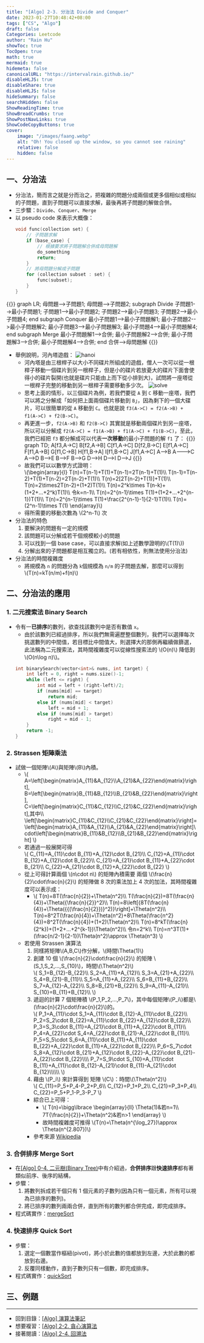 ```yaml
---
title: "[Algo] 2-3. 分治法 Divide and Conquer"
date: 2023-01-27T10:48:42+08:00
tags: ["CS", "Algo"]
draft: false
Categories: Leetcode
author: "Rain Hu"
showToc: true
TocOpen: true
math: true
mermaid: true
hidemeta: false
canonicalURL: "https://intervalrain.github.io/"
disableHLJS: true
disableShare: true
disableHLJS: false
hideSummary: false
searchHidden: false
ShowReadingTime: true
ShowBreadCrumbs: true
ShowPostNavLinks: true
ShowCodeCopyButtons: true
cover:
    image: "/images/faang.webp"
    alt: "Oh! You closed up the window, so you cannot see raining"
    relative: false
    hidden: false
---
```

## 一、分治法

+ 分治法，簡而言之就是分而治之，把複雜的問題分成兩個或更多個相似或相似的子問題，直到子問題可以直接求解，最後再將子問題的解做合併。
+ 三步驟：`Divide`、`Conquer`、`Merge`
+ 以 pseudo code 來表示大概像：
    ```C++
    void func(collection set) {
        // 子問題求解
        if (base_case) {
            // 根據要求將子問題解合併成母問題解
            do_something
            return;
        }
        // 將母問題分解成子問題
        for (collection subset : set) {
            func(subset);
        }
    }
    ```

{{<mermaid>}}
graph LR;
    母問題-->子問題1;
    母問題-->子問題2;
    subgraph Divide
    子問題1-->最小子問題1;
    子問題1-->最小子問題2;
    子問題2-->最小子問題3;
    子問題2-->最小子問題4;
    end
    subgraph Conquer
    最小子問題1-->最小子問題解1;
    最小子問題2-->最小子問題解2;
    最小子問題3-->最小子問題解3;
    最小子問題4-->最小子問題解4;
    end
    subgraph Merge
    最小子問題解1-->合併;
    最小子問題解2-->合併;
    最小子問題解3-->合併;
    最小子問題解4-->合併;
    end
    合併-->母問題解
{{</mermaid>}}
+ 舉例說明，河內塔遊戲：
![hanoi](https://pic3.zhimg.com/v2-62f8246d7a1c955f1b7206171cca14ce_r.jpg)
    + 河內塔是由三根桿子以大小不同碟片所組成的遊戲，僧人一次可以從一根桿子移動一個碟片到另一根桿子，但是小的碟片若放憂大的碟片下面會使得小的碟片裂開(也就是碟片只能由上而下從小排到大)，試問將一座塔從一根桿子完整的移動到另一根桿子需要移動多少次。
    ![solve](http://notepad.yehyeh.net/Content/DS/CH02/img/TowerOfHanoiStep.png)
    + 思考上面的情形，以三個碟片為例，若我們要從 `A` 到 `C` 移動一座塔，我們可以將之分解成「如何把上面兩個碟片移動到 `B`」，因為剩下的一個大碟片，可以很簡單的從 `A` 移動到 `C`。也就是說 `f3(A->C) = f2(A->B) + f1(A->C) + f2(B->C)`。
    + 再更進一步，`f2(A->B)` 和 `f2(B->C)` 其實就是移動兩個碟片到另一座塔，所以可以分解成 `f2(A->C) = f1(A->B) + f1(A->C) + f1(B->C)`，至此，我們已經把 `f3` 都分解成可以代表**一次移動**的最小子問題的解 `f1` 了：
    {{<mermaid>}}
    graph TD;
    A[f3,A->C]
    B[f2,A->B]
    C[f1,A->C]
    D[f2,B->C]
    E[f1,A->C]
    F[f1,A->B]
    G[f1,C->B]
    H[f1,B->A]
    I[f1,B->C]
    J[f1,A->C]
        A-->B
        A--->C
        A-->D
        B-->E
        B-->F
        B-->G
        D-->H
        D-->I
        D-->J
    {{</mermaid>}}
    + 故我們可以以數學方式證明：  
    \\(\begin{array}{l}
        T(n)=T(n-1)+T(1)+T(n-1)=2T(n-1)+T(1)\\\\
        T(n-1)=T(n-2)+T(1)+T(n-2)=2T(n-2)+T(1)\\\\
        T(n)=2[2T(n-2)+T(1)]+T(1)\\\\
        T(n)=2\times2T(n-2)+(1+2)T(1)\\\\
        T(n)=2^k\times T(n-k)+(1+2+...+2^k)T(1)\\\\
        令k=n-1\\\\
        T(n)=2^{n-1}\times T(1)+(1+2+...+2^{n-1})T(1)\\\\
        T(n)=2^{n-1}\times T(1)+\frac{2^{n-1}-1}{2-1}T(1)\\\\
        T(n)=(2^n-1)\times T(1)
    \end{array}\\)
    + 得所需要的移動次數為 \\(2^n-1\\) 次
+ 分治法的特色
    1. 要解決的問題有一定的規模
    2. 該問題可以分解成若干個規模較小的問題
    3. 可以找到一個 base case，可以直接求解(如上述數學證明的\\(T(1)\\))
    4. 分解出來的子問題都是相互獨立的。(若有相依性，則無法使用分治法)
+ 分治法的時間複雜度  
    + 將規模為 `n` 的問題分為 `k`個規模為 `n/m` 的子問題去解，那麼可以得到  
    \\(T(n)=kT(n/m)+f(n)\\)
## 二、分治法的應用
### 1. 二元搜索法 Binary Search
+ 令有一**已排序**的數列，欲查找該數列中是否有數值 `x`。
    + 由於該數列已經過排序，所以我們無需遍歷整個數列，我們可以選擇每次挑選數列的中間值，若目標比中間值大，則選擇大的那側再繼續做篩選，此法稱為二元搜索法，其時間複雜度可以從線性搜索法的 \\(O(n)\\) 降低到 \\(O(n\log n)\\)。
    ```C++
    int binarySearch(vector<int>& nums, int target) {
        int left = 0, right = nums.size()-1;
        while (left <= right) {
            int mid = left + (right-left)/2;
            if (nums[mid] == target)
                return mid;
            else if (nums[mid] < target) 
                left = mid + 1;
            else if (nums[mid] > target)
                right = mid - 1;
        }
        return -1;
    }
    ```
### 2. Strassen 矩陣乘法
+ 試做一個矩陣\\(A\\)與矩陣\\(B\\)內積。
    + \\(
        A=\left[\begin{matrix}A_{11}&A_{12}\\\\A_{21}&A_{22}\end{matrix}\right],
        B=\left[\begin{matrix}B_{11}&B_{12}\\\\B_{21}&B_{22}\end{matrix}\right],
        C=\left[\begin{matrix}C_{11}&C_{12}\\\\C_{21}&C_{22}\end{matrix}\right],其中\\\\
        \left[\begin{matrix}C_{11}&C_{12}\\\\C_{21}&C_{22}\end{matrix}\right]=\left[\begin{matrix}A_{11}&A_{12}\\\\A_{21}&A_{22}\end{matrix}\right]\cdot\left[\begin{matrix}B_{11}&B_{12}\\\\B_{21}&B_{22}\end{matrix}\right]
    \\)
    + 若通過一般展開可得  
    \\(
        C_{11}=A_{11}\cdot B_{11}+A_{12}\cdot B_{21}\\\\
        C_{12}=A_{11}\cdot B_{12}+A_{12}\cdot B_{22}\\\\
        C_{21}=A_{21}\cdot B_{11}+A_{22}\cdot B_{21}\\\\
        C_{22}=A_{21}\cdot B_{12}+A_{22}\cdot B_{22}
    \\)
    + 從上可得計算兩個 \\(n\cdot n\\) 的矩陣內積需要 兩個 \\(\frac{n}{2}\cdot\frac{n}{2}\\) 的矩陣做 8 次的乘法加上 4 次的加法，其時間複雜度可以表示成：  
        + \\(
            T(n)=8T(\frac{n}{2})+\Theta(n^2)\\\\
            T(\frac{n}{2})=8T(\frac{n}{4})+\Theta({\frac{n}{2}}^2)\\\\
            T(n)=8\left[{8T(\frac{n}{4})+\Theta({{(\frac{n}{2}})}^2)}\right]+\Theta(n^2)\\\\
            T(n)=8^2T(\frac{n}{4})+\Theta(n^2)+8\Theta(\frac{n^2}{4})=8^2T(\frac{n}{4})+(1+2)\Theta(n^2)\\\\
            T(n)=8^kT(\frac{n}{2^k})+(1+2+...+2^{k-1})\Theta(n^2)\\\\
            令n=2^k\\\\
            T(n)=n^3T(1)+(\frac{n/2-1}{2-1})\Theta(n^2)\approx \Theta(n^3)
        \\)
    + 若使用 Strassen 演算法
        1. 同樣將矩陣\\(A,B,C\\)作分解，\\(時間\Theta(1)\\)
        2. 創建 10 個 \\(\frac{n}{2}\cdot\frac{n}{2}\\) 的矩陣 \\(S_1,S_2,...,S_{10}\\)，時間\\(\Theta(n^2)\\)  
            \\(
                S_1=B_{12}-B_{22}\\\\
                S_2=A_{11}+A_{12}\\\\
                S_3=A_{21}+A_{22}\\\\
                S_4=B_{21}-B_{11}\\\\
                S_5=A_{11}+A_{22}\\\\
                S_6=B_{11}+B_{22}\\\\
                S_7=A_{12}-A_{22}\\\\
                S_8=B_{21}+B_{22}\\\\
                S_9=A_{11}-A_{21}\\\\
                S_{10}=B_{11}+B_{12}\\\\
            \\)
        3. 遞迴的計算 7 個矩陣積 \\(P_1,P_2,...,P_7\\)，其中每個矩陣\\(P_i\\)都是\\(\frac{n}{2}\cdot\frac{n}{2}\\)的。  
            \\(
                P_1=A_{11}\cdot S_1=A_{11}\cdot B_{12}-A_{11}\cdot B_{22}\\\\
                P_2=S_2\cdot B_{22}=A_{11}\cdot B_{22}+A_{12}\cdot B_{22}\\\\
                P_3=S_3\cdot B_{11}=A_{21}\cdot B_{11}+A_{22}\cdot B_{11}\\\\
                P_4=A_{22}\cdot S_4=A_{22}\cdot B_{21}-A_{22}\cdot B_{11}\\\\
                P_5=S_5\cdot S_6=A_{11}\cdot B_{11}+A_{11}\cdot B_{22}+A_{22}\cdot B_{11}+A_{22}\cdot B_{22}\\\\
                P_6=S_7\cdot S_8=A_{12}\cdot B_{21}+A_{12}\cdot B_{22}-A_{22}\cdot B_{21}-A_{22}\cdot B_{22}\\\\\\\\
                P_7=S_9\cdot S_{10}=A_{11}\cdot B_{11}+A_{11}\cdot B_{12}-A_{21}\cdot B_{11}-A_{21}\cdot B_{12}\\\\\\\\\\\\
            \\)
        4. 藉由 \\(P_i\\) 來計算得到 矩陣 \\(C\\)：時間\\(\Theta(n^2)\\)  
            \\(
                C_{11}=P_5+P_4-P_2+P_6\\\\
                C_{12}=P_1+P_2\\\\
                C_{21}=P_3+P_4\\\\
                C_{22}=P_5+P_1-P_3-P_7
            \\)
        + 綜合已上可得：
            + \\(
                T(n)=\bigg\lbrace
                \begin{array}{ll}
                    \Theta(1)&若n=1\\\\
                    7T{\frac{n}{2}}+\Theta(n^2)&若n>1
                \end{array}
            \\)
            + 故時間複雜度可推得 \\(T(n)=\Theta(n^{\log_27})\approx \Theta(n^{2.807})\\)
        + 參考來源 [Wikipedia](https://zh.wikipedia.org/wiki/%E6%96%BD%E7%89%B9%E6%8B%89%E6%A3%AE%E6%BC%94%E7%AE%97%E6%B3%95)

### 3. 合併排序 Merge Sort
+ 在[[Algo] 0-4. 二元樹(Binary Tree)](/posts/cs/algo/binary_tree)中有介紹過，**合併排序**跟**快速排序**都有著類似前序、後序的結構，
+ 步驟：
    1. 將數列拆成若干個只有 1 個元素的子數列(因為只有一個元素，所有可以視為已排序的數列)。
    2. 將已排序的數列兩兩合併，直到所有的數列都合併完成，即完成排序。
+ 程式碼實作：[mergeSort](https://github.com/intervalrain/Cpp/blob/main/algo/sorting/mergeSort.cpp)
### 4. 快速排序 Quick Sort
+ 步驟：
    1. 選定一個數當作樞紐(pivot)，將小於此數的值都放到左邊，大於此數的都放到右邊。
    2. 反覆同樣動作，直到子數列只有一個數，即完成排序。
+ 程式碼實作：[quickSort](https://github.com/intervalrain/Cpp/blob/main/algo/sorting/quickSort.cpp)

## 三、例題
---

+ 回到目錄：[[Algo] 演算法筆記](/posts/cs/algo)  
+ 想要複習：[[Algo] 2-2. 貪心演算法](/posts/cs/algo/greedy)
+ 接著閱讀：[[Algo] 2-4. 回溯法](/posts/cs/algo/backtracking)